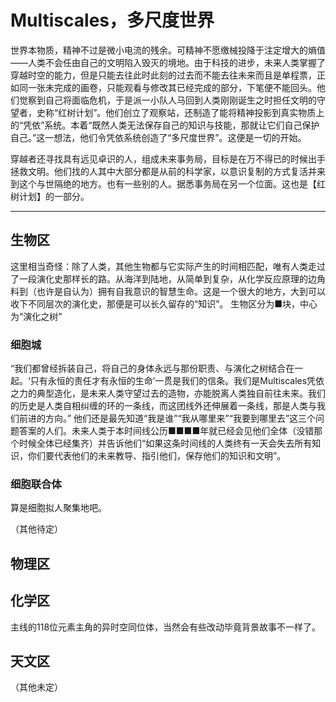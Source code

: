 # Multiscales，多尺度世界

世界本物质，精神不过是微小电流的残余。可精神不愿缴械投降于注定增大的熵值——人类不会任由自己的文明陷入毁灭的境地。由于科技的进步，未来人类掌握了穿越时空的能力，但是只能去往此时此刻的过去而不能去往未来而且是单程票，正如同一张未完成的画卷，只能观看与修改其已经完成的部分，下笔便不能回头。他们觉察到自己将面临危机，于是派一小队人马回到人类刚刚诞生之时担任文明的守望者，史称“红树计划”。他们创立了观察站，还制造了能将精神投影到真实物质上的“凭依”系统。本着“既然人类无法保存自己的知识与技能，那就让它们自己保护自己。”这一想法，他们令凭依系统创造了“多尺度世界”。这便是一切的开始。

穿越者还寻找具有远见卓识的人，组成未来事务局，目标是在万不得已的时候出手拯救文明。他们找的人其中大部分都是从前的科学家，以意识复制的方式复活并来到这个与世隔绝的地方。也有一些别的人。据悉事务局在另一个位面。这也是【红树计划】的一部分。

***

## 生物区
这里相当奇怪：除了人类，其他生物都与它实际产生的时间相匹配，唯有人类走过了一段演化史那样长的路。从海洋到陆地，从简单到复杂，从化学反应原理的边角料到（也许是自认为）拥有自我意识的智慧生命。这是一个很大的地方，大到可以收下不同层次的演化史，那便是可以长久留存的“知识”。
生物区分为■块，中心为“演化之树”

### 细胞城
“我们都曾经拆装自己，将自己的身体永远与那份职责、与演化之树结合在一起。‘只有永恒的责任才有永恒的生命’一贯是我们的信条。我们是Multiscales凭依之力的典型造化，是未来人类守望过去的造物，亦能脱离人类独自前往未来。我们的历史是人类自相纠缠的环的一条线，而这团线外还伸展着一条线，那是人类与我们前进的方向。”
他们还是最先知道“我是谁”“我从哪里来”“我要到哪里去”这三个问题答案的人们。未来人类于本时间线公历■■■■年就已经会见他们全体（没错那个时候全体已经集齐）并告诉他们“如果这条时间线的人类终有一天会失去所有知识，你们要代表他们的未来教导、指引他们，保存他们的知识和文明”。

### 细胞联合体
算是细胞拟人聚集地吧。

（其他待定）

## 物理区

## 化学区
主线的118位元素主角的异时空同位体，当然会有些改动毕竟背景故事不一样了。

## 天文区

（其他未定）


